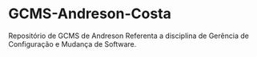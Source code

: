 # GCMS-Andreson-Costa
Repositório de GCMS de Andreson
 Referenta a disciplina  de Gerência de Configuração e Mudança de Software.

